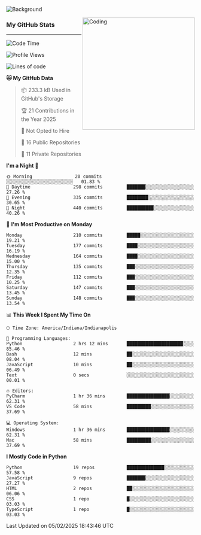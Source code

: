 ![Background](https://github.com/Nguyen-Noah/Nguyen-Noah/assets/112649680/f5d2296f-0508-400c-abcf-47c085708a2a)

<img align="right" alt="Coding" width="300" src="https://cdn.dribbble.com/users/1277312/screenshots/14733298/media/39b1045e593737587dd60e42c8422d1f.gif" >

### My GitHub Stats
---
<!--START_SECTION:waka-->
![Code Time](http://img.shields.io/badge/Code%20Time-437%20hrs%2035%20mins-blue)

![Profile Views](http://img.shields.io/badge/Profile%20Views-0-blue)

![Lines of code](https://img.shields.io/badge/From%20Hello%20World%20I%27ve%20Written-5.7%20million%20lines%20of%20code-blue)

**🐱 My GitHub Data** 

> 📦 233.3 kB Used in GitHub's Storage 
 > 
> 🏆 21 Contributions in the Year 2025
 > 
> 🚫 Not Opted to Hire
 > 
> 📜 16 Public Repositories 
 > 
> 🔑 11 Private Repositories 
 > 
**I'm a Night 🦉** 

```text
🌞 Morning                20 commits          ░░░░░░░░░░░░░░░░░░░░░░░░░   01.83 % 
🌆 Daytime                298 commits         ███████░░░░░░░░░░░░░░░░░░   27.26 % 
🌃 Evening                335 commits         ████████░░░░░░░░░░░░░░░░░   30.65 % 
🌙 Night                  440 commits         ██████████░░░░░░░░░░░░░░░   40.26 % 
```
📅 **I'm Most Productive on Monday** 

```text
Monday                   210 commits         █████░░░░░░░░░░░░░░░░░░░░   19.21 % 
Tuesday                  177 commits         ████░░░░░░░░░░░░░░░░░░░░░   16.19 % 
Wednesday                164 commits         ████░░░░░░░░░░░░░░░░░░░░░   15.00 % 
Thursday                 135 commits         ███░░░░░░░░░░░░░░░░░░░░░░   12.35 % 
Friday                   112 commits         ███░░░░░░░░░░░░░░░░░░░░░░   10.25 % 
Saturday                 147 commits         ███░░░░░░░░░░░░░░░░░░░░░░   13.45 % 
Sunday                   148 commits         ███░░░░░░░░░░░░░░░░░░░░░░   13.54 % 
```


📊 **This Week I Spent My Time On** 

```text
🕑︎ Time Zone: America/Indiana/Indianapolis

💬 Programming Languages: 
Python                   2 hrs 12 mins       █████████████████████░░░░   85.46 % 
Bash                     12 mins             ██░░░░░░░░░░░░░░░░░░░░░░░   08.04 % 
JavaScript               10 mins             ██░░░░░░░░░░░░░░░░░░░░░░░   06.49 % 
Text                     0 secs              ░░░░░░░░░░░░░░░░░░░░░░░░░   00.01 % 

🔥 Editors: 
PyCharm                  1 hr 36 mins        ████████████████░░░░░░░░░   62.31 % 
VS Code                  58 mins             █████████░░░░░░░░░░░░░░░░   37.69 % 

💻 Operating System: 
Windows                  1 hr 36 mins        ████████████████░░░░░░░░░   62.31 % 
Mac                      58 mins             █████████░░░░░░░░░░░░░░░░   37.69 % 
```

**I Mostly Code in Python** 

```text
Python                   19 repos            ██████████████░░░░░░░░░░░   57.58 % 
JavaScript               9 repos             ███████░░░░░░░░░░░░░░░░░░   27.27 % 
HTML                     2 repos             ██░░░░░░░░░░░░░░░░░░░░░░░   06.06 % 
CSS                      1 repo              █░░░░░░░░░░░░░░░░░░░░░░░░   03.03 % 
TypeScript               1 repo              █░░░░░░░░░░░░░░░░░░░░░░░░   03.03 % 
```




 Last Updated on 05/02/2025 18:43:46 UTC
<!--END_SECTION:waka-->

<!--
**Nguyen-Noah/Nguyen-Noah** is a ✨ _special_ ✨ repository because its `README.md` (this file) appears on your GitHub profile.

Here are some ideas to get you started:

- 🔭 I’m currently working on ...
- 🌱 I’m currently learning ...
- 👯 I’m looking to collaborate on ...
- 🤔 I’m looking for help with ...
- 💬 Ask me about ...
- 📫 How to reach me: ...
- 😄 Pronouns: ...
- ⚡ Fun fact: ...
-->
